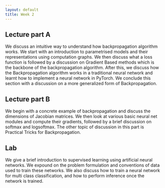 ```yaml
---
layout: default
title: Week 2
---
```



## Lecture part A

We discuss an intuitive way to understand how backpropagation algorithm works. We start with an introduction to parametrised models and their representations using computation graphs. We then discuss what a loss function is followed by a discussion on Gradient Based methods which is the backbone of the backpropagation algorithm. After this, we discuss how the Backpropagation algorithm works in a traditional neural network and learnt how to implement a neural network in PyTorch. We conclude this section with a discussion on a more generalized form of Backpropagation.

## Lecture part B

We begin with a concrete example of backpropagation and discuss the dimensions of Jacobian matrices. We then look at various basic neural net modules and compute their gradients, followed by a brief discussion on softmax and logsoftmax. The other topic of discussion in this part is Practical Tricks for Backpropagation.

## Lab

We give a brief introduction to supervised learning using artificial neural networks. We expound on the problem formulation and conventions of data used to train these networks. We also discuss how to train a neural network for multi class classification, and how to perform inference once the network is trained.
